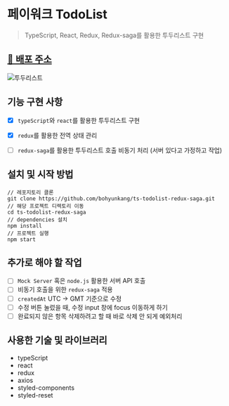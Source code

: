 # 페이워크 TodoList
> TypeScript, React, Redux, Redux-saga를 활용한 투두리스트 구현

## [🔗 배포 주소](https://to-do-list-with-redux.netlify.app/)

![투두리스트](https://user-images.githubusercontent.com/65386533/131763421-49ca1ab8-e71e-428b-b278-03d0b111796d.png)

## 기능 구현 사항
- [x] `typeScript`와 `react`를 활용한 투두리스트 구현
- [x] `redux`를 활용한 전역 상태 관리
- [ ] `redux-saga`를 활용한 투두리스트 호출 비동기 처리 (서버 있다고 가정하고 작업)


## 설치 및 시작 방법
```
// 레포지토리 클론
git clone https://github.com/bohyunkang/ts-todolist-redux-saga.git
// 해당 프로젝트 디렉토리 이동
cd ts-todolist-redux-saga
// dependencies 설치
npm install
// 프로젝트 실행
npm start
```

## 추가로 해야 할 작업
- [ ] `Mock Server` 혹은 `node.js` 활용한 서버 API 호출
- [ ] 비동기 호출을 위한 `redux-saga` 적용
- [ ] `createdAt` UTC → GMT 기준으로 수정
- [ ] 수정 버튼 눌렀을 때, 수정 input 창에 focus 이동하게 하기
- [ ] 완료되지 않은 항목 삭제하려고 할 때 바로 삭제 안 되게 예외처리

## 사용한 기술 및 라이브러리
- typeScript
- react
- redux
- axios
- styled-components
- styled-reset
